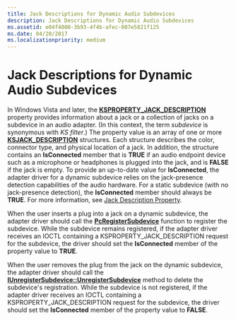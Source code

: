 ```yaml
---
title: Jack Descriptions for Dynamic Audio Subdevices
description: Jack Descriptions for Dynamic Audio Subdevices
ms.assetid: e04f4000-3b93-4f4b-afec-007e5821f125
ms.date: 04/20/2017
ms.localizationpriority: medium
---
```


# Jack Descriptions for Dynamic Audio Subdevices


In Windows Vista and later, the [**KSPROPERTY\_JACK\_DESCRIPTION**](https://docs.microsoft.com/windows-hardware/drivers/audio/ksproperty-jack-description) property provides information about a jack or a collection of jacks on a subdevice in an audio adapter. (In this context, the term *subdevice* is synonymous with *KS filter*.) The property value is an array of one or more [**KSJACK\_DESCRIPTION**](https://docs.microsoft.com/windows-hardware/drivers/audio/ksjack-description) structures. Each structure describes the color, connector type, and physical location of a jack. In addition, the structure contains an **IsConnected** member that is **TRUE** if an audio endpoint device such as a microphone or headphones is plugged into the jack, and is **FALSE** if the jack is empty. To provide an up-to-date value for **IsConnected**, the adapter driver for a dynamic subdevice relies on the jack-presence detection capabilities of the audio hardware. For a static subdevice (with no jack-presence detection), the **IsConnected** member should always be **TRUE**. For more information, see [Jack Description Property](jack-description-property.md).

When the user inserts a plug into a jack on a dynamic subdevice, the adapter driver should call the [**PcRegisterSubdevice**](https://docs.microsoft.com/windows-hardware/drivers/ddi/portcls/nf-portcls-pcregistersubdevice) function to register the subdevice. While the subdevice remains registered, if the adapter driver receives an IOCTL containing a KSPROPERTY\_JACK\_DESCRIPTION request for the subdevice, the driver should set the **IsConnected** member of the property value to **TRUE**.

When the user removes the plug from the jack on the dynamic subdevice, the adapter driver should call the [**IUnregisterSubdevice::UnregisterSubdevice**](https://docs.microsoft.com/windows-hardware/drivers/ddi/portcls/nf-portcls-iunregistersubdevice-unregistersubdevice) method to delete the subdevice's registration. While the subdevice is not registered, if the adapter driver receives an IOCTL containing a KSPROPERTY\_JACK\_DESCRIPTION request for the subdevice, the driver should set the **IsConnected** member of the property value to **FALSE**.

 

 




